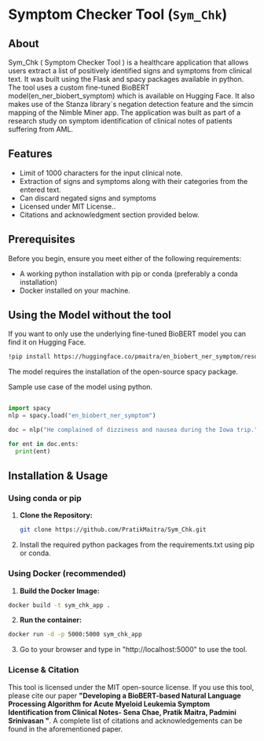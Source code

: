 # Symptom Checker Tool (`Sym_Chk`)

## About
Sym_Chk ( Symptom Checker Tool ) is a healthcare application that allows users extract a list of positively identified signs and symptoms from clinical text. It was built using the Flask and spacy packages available in python. The tool uses a custom fine-tuned BioBERT model(en_ner_biobert_symptom) which is available on Hugging Face. It also makes use of the Stanza library`s negation detection feature and the simcin mapping of the Nimble Miner app. The application was built as part of a research study on symptom identification of clinical notes of patients suffering from AML.

## Features
- Limit of 1000 characters for the input clinical note. 
- Extraction of signs and symptoms along with their categories from the entered text.
- Can discard negated signs and symptoms
- Licensed under MIT License..
- Citations and acknowledgment section provided below.

## Prerequisites
Before you begin, ensure you meet either of the following requirements:

- A working python installation with pip or conda (preferably a conda installation)
- Docker installed on your machine.

## Using the Model without the tool

If you want to only use the underlying fine-tuned BioBERT model you can find it on Hugging Face.
```bash
!pip install https://huggingface.co/pmaitra/en_biobert_ner_symptom/resolve/main/en_biobert_ner_symptom-any-py3-none-any.whl
```
The model requires the installation of the open-source spacy package.

Sample use case of the model using python.
```python

import spacy
nlp = spacy.load("en_biobert_ner_symptom")

doc = nlp("He complained of dizziness and nausea during the Iowa trip.")

for ent in doc.ents:
  print(ent)
```

## Installation & Usage

### Using conda or pip

1. **Clone the Repository:**
   ```bash
   git clone https://github.com/PratikMaitra/Sym_Chk.git
   ```
2. Install the required python packages from the requirements.txt using pip or conda.

### Using Docker (recommended)

1. **Build the Docker Image:**
 ```bash
 docker build -t sym_chk_app .
```
2. **Run the container:**
```bash
docker run -d -p 5000:5000 sym_chk_app
```
3. Go to your browser and type in "http://localhost:5000" to use the tool.



### License & Citation

This tool is licensed under the MIT open-source license. If you use this tool, please cite our paper **"Developing a BioBERT-based Natural Language Processing Algorithm for Acute Myeloid Leukemia Symptom Identification from Clinical Notes- Sena Chae, Pratik Maitra, Padmini Srinivasan "**. A complete list of citations and acknowledgements can be found in the aforementioned paper.

